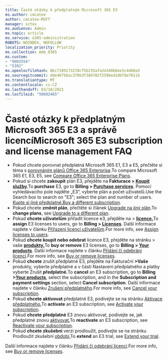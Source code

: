```yaml
---
title: Časté otázky k předplatným Microsoft 365 E3
ms.author: cmcatee
author: cmcatee-MSFT
manager: sctov
ms.audience: Admin
ms.topic: article
ms.service: o365-administration
ROBOTS: NOINDEX, NOFOLLOW
localization_priority: Priority
ms.collection: Adm_O365
ms.custom:
- "9002554"
- "5392"
ms.openlocfilehash: 8bcf109173278cf5b235afa24340b8ee5c4468a5
ms.sourcegitcommit: dde46756ac370b3f384702f259bed1dbf8e7611b
ms.translationtype: MT
ms.contentlocale: cs-CZ
ms.lasthandoff: 03/10/2021
ms.locfileid: "50602465"
---
```

# <a name="microsoft-365-e3-subscription-and-license-management-faq"></a><span data-ttu-id="a3dd1-102">Časté otázky k předplatným Microsoft 365 E3 a správě licencí</span><span class="sxs-lookup"><span data-stu-id="a3dd1-102">Microsoft 365 E3 subscription and license management FAQ</span></span>

- <span data-ttu-id="a3dd1-103">Pokud chcete porovnat předplatná Microsoft 365 E1, E3 a E5, přečtěte si téma s [porovnáním plánů Office 365 Enterprise](https://www.microsoft.com/microsoft-365/business/compare-more-office-365-for-business-plans).</span><span class="sxs-lookup"><span data-stu-id="a3dd1-103">To compare Microsoft 365 E1, E3, E5, see [Compare Office 365 Enterprise Plans](https://www.microsoft.com/microsoft-365/business/compare-more-office-365-for-business-plans).</span></span>
- <span data-ttu-id="a3dd1-104">Pokud si chcete **zakoupit** plán E3, přejděte na **Fakturace > [Koupit služby](https://go.microsoft.com/fwlink/p/?linkid=868433)**.</span><span class="sxs-lookup"><span data-stu-id="a3dd1-104">To **purchase** E3, go to **Billing > [Purchase services](https://go.microsoft.com/fwlink/p/?linkid=868433)**.</span></span> <span data-ttu-id="a3dd1-105">Pomocí vyhledávacího pole najděte „E3“, vyberte plán a počet uživatelů.</span><span class="sxs-lookup"><span data-stu-id="a3dd1-105">Use the Search box to search on "E3"; select the plan and number of users.</span></span> <span data-ttu-id="a3dd1-106">[Kupte si jiné předplatné.](https://docs.microsoft.com/microsoft-365/commerce/try-or-buy-microsoft-365#buy-a-different-subscription)</span><span class="sxs-lookup"><span data-stu-id="a3dd1-106">[Buy a different subscription](https://docs.microsoft.com/microsoft-365/commerce/try-or-buy-microsoft-365#buy-a-different-subscription).</span></span>
- <span data-ttu-id="a3dd1-107">Pokud chcete **změnit plán**, přečtěte si článek [Upgrade na jiný plán](https://docs.microsoft.com/microsoft-365/commerce/subscriptions/upgrade-to-different-plan).</span><span class="sxs-lookup"><span data-stu-id="a3dd1-107">To **change plans**, see [Upgrade to a different plan](https://docs.microsoft.com/microsoft-365/commerce/subscriptions/upgrade-to-different-plan).</span></span>
- <span data-ttu-id="a3dd1-108">Pokud **chcete uživatelům** přiřadit licence e3, přejděte na > **[licence.](https://go.microsoft.com/fwlink/p/?linkid=842264)**</span><span class="sxs-lookup"><span data-stu-id="a3dd1-108">To **assign** E3 licenses to users, go to **Billing > [Licenses](https://go.microsoft.com/fwlink/p/?linkid=842264)**.</span></span> <span data-ttu-id="a3dd1-109">Další informace najdete v článku [Přiřazení licencí uživatelům](https://docs.microsoft.com/microsoft-365/admin/manage/assign-licenses-to-users).</span><span class="sxs-lookup"><span data-stu-id="a3dd1-109">For more info, see [Assign licenses to users](https://docs.microsoft.com/microsoft-365/admin/manage/assign-licenses-to-users).</span></span>
- <span data-ttu-id="a3dd1-110">Pokud **chcete koupit nebo odebrat** licence E3, přejděte na stránku > vaše **[produkty.](https://go.microsoft.com/fwlink/p/?linkid=842054)**</span><span class="sxs-lookup"><span data-stu-id="a3dd1-110">To **buy or remove** E3 licenses, go to **Billing > [Your products](https://go.microsoft.com/fwlink/p/?linkid=842054)**.</span></span> <span data-ttu-id="a3dd1-111">Další informace najdete v článku [Přidání či odebrání licencí](https://docs.microsoft.com/microsoft-365/commerce/licenses/buy-licenses).</span><span class="sxs-lookup"><span data-stu-id="a3dd1-111">For more info, see [Buy or remove licenses](https://docs.microsoft.com/microsoft-365/commerce/licenses/buy-licenses).</span></span>
- <span data-ttu-id="a3dd1-112">Pokud **chcete** zrušit předplatné E3, přejděte na Fakturační  **>Vaše [](https://go.microsoft.com/fwlink/p/?linkid=842054)** produkty, vyberte předplatné a v části Nastavení předplatného a platby vyberte Zrušit **předplatné.**</span><span class="sxs-lookup"><span data-stu-id="a3dd1-112">To **cancel** an E3 subscription, go to **Billing >[Your products](https://go.microsoft.com/fwlink/p/?linkid=842054)**, select the subscription, and in the **Subscription and payment settings** section, select **Cancel subscription**.</span></span> <span data-ttu-id="a3dd1-113">Další informace najdete v článku [Zrušení předplatného](https://docs.microsoft.com/microsoft-365/commerce/subscriptions/cancel-your-subscription).</span><span class="sxs-lookup"><span data-stu-id="a3dd1-113">For more info, see [Cancel your subscription](https://docs.microsoft.com/microsoft-365/commerce/subscriptions/cancel-your-subscription).</span></span>
- <span data-ttu-id="a3dd1-114">Pokud **chcete aktivovat** předplatné E3, podívejte se na stránku [Aktivace předplatného.](https://docs.microsoft.com/alchemyinsights/activate-your-office-365-subscription)</span><span class="sxs-lookup"><span data-stu-id="a3dd1-114">To **activate** an E3 subscription, see [Activate your subscription](https://docs.microsoft.com/alchemyinsights/activate-your-office-365-subscription).</span></span>
- <span data-ttu-id="a3dd1-115">Pokud **chcete předplatné** E3 znovu aktivovat, podívejte se, jak předplatné znovu [aktivovat.](https://docs.microsoft.com/alchemyinsights/reactivate-your-subscription)</span><span class="sxs-lookup"><span data-stu-id="a3dd1-115">To **reactivate** an E3 subscription, see [Reactivate your subscription](https://docs.microsoft.com/alchemyinsights/reactivate-your-subscription).</span></span>
- <span data-ttu-id="a3dd1-116">Pokud **chcete zkušební** verzi prodloužit, podívejte se na stránku Prodloužit zkušební [období.](https://docs.microsoft.com/microsoft-365/commerce/extend-your-trial)</span><span class="sxs-lookup"><span data-stu-id="a3dd1-116">To **extend** an E3 trial, see [Extend your trial](https://docs.microsoft.com/microsoft-365/commerce/extend-your-trial).</span></span>

<span data-ttu-id="a3dd1-117">Další informace najdete v článku [Přidání či odebrání licencí](https://docs.microsoft.com/microsoft-365/commerce/licenses/buy-licenses).</span><span class="sxs-lookup"><span data-stu-id="a3dd1-117">For more info, see [Buy or remove licenses](https://docs.microsoft.com/microsoft-365/commerce/licenses/buy-licenses).</span></span>